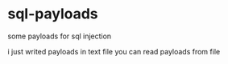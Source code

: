 # sql-payloads
some payloads for sql injection

i just writed payloads in text file
you can read payloads from file 
